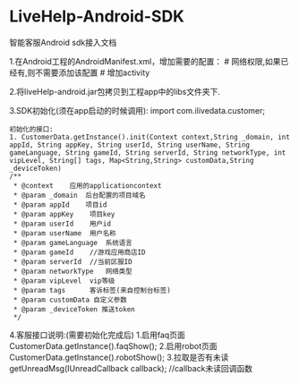 # LiveHelp-Android-SDK

智能客服Android sdk接入文档

1.在Android工程的AndroidManifest.xml，增加需要的配置：
	<uses-sdk android:minSdkVersion="19" />
	# 网络权限,如果已经有,则不需要添加该配置
	<uses-permission android:name="android.permission.INTERNET" />
	# 增加activity
	<activity
        android:name="com.ilivedata.edith.webview.WebViewActivity"
        android:configChanges="screenSize|keyboardHidden|orientation">
    </activity>

2.将liveHelp-android.jar包拷贝到工程app中的libs文件夹下.

3.SDK初始化(须在app启动的时候调用):
	import com.ilivedata.customer;

	初始化的接口:
	1. CustomerData.getInstance().init(Context context,String _domain, int appId, String appKey, String userId, String userName, String gameLanguage, String gameId, String serverId, String networkType, int vipLevel, String[] tags, Map<String,String> customData,String _deviceToken)
    /**
     * @context    应用的applicationcontext
     * @param _domain  后台配置的项目域名
     * @param appId    项目id
     * @param appKey    项目key
     * @param userId    用户id
     * @param userName  用户名称
     * @param gameLanguage  系统语言
     * @param gameId    //游戏应用商店ID
     * @param serverId  //当前区服ID
     * @param networkType   网络类型
     * @param vipLevel  vip等级
     * @param tags      客诉标签(来自控制台标签)
     * @param customData 自定义参数
     * @param _deviceToken 推送token
     */

4.客服接口说明:(需要初始化完成后)
	1.启用faq页面
		CustomerData.getInstance().faqShow();
    2.启用robot页面
        CustomerData.getInstance().robotShow();
    3.拉取是否有未读
        getUnreadMsg(IUnreadCallback callback); //callback未读回调函数




